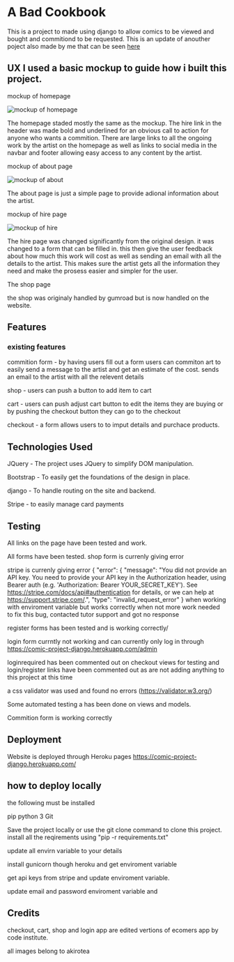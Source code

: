 # A Bad Cookbook

This is a project to made using django to allow comics to be viewed and bought and commitiond to be requested.
This is an update of anouther poject also made by me that can be seen [here](http://akiroteacomics.com/)

## UX I used a basic mockup to guide how i built this project.

mockup of homepage 

![mockup of homepage ](https://imgur.com/ZMJppAu)

The homepage staded mostly the same as the mockup. The hire link in the header was made bold and underlined for an obvious call to action for anyone who wants a commition.
There are large links to all the ongoing work by the artist on the homepage as well as links to social media in the navbar and footer allowing easy access to any content by the artist. 

mockup of about page

![mockup of about ](https://imgur.com/q2LbbPq)

The about page is just a simple page to provide adional information about the artist.

mockup of hire page

![mockup of hire ](https://imgur.com/kHwu3kX)

The hire page was changed significantly from the original design. it was changed to a form that can be filled
in. this then give the user feedback about how much this work will cost as well as sending an email with all the details 
to the artist. This makes sure the artist gets all the information they need and make the prosess easier and
simpler for the user.

The shop page

the shop was originaly handled by gumroad but is now handled on the website. 

## Features

### existing features

commition form - by having users fill out a form users can commiton art to easily send a message to the artist and get an estimate of the cost. sends an email to the artist with all the relevent details

shop - users can push a button to add item to cart

cart - users can push adjust cart button to edit the items they are buying or by pushing the checkout button they can go to the checkout

checkout - a form allows users to to imput details and purchace products.




## Technologies Used

JQuery - The project uses JQuery to simplify DOM manipulation.

Bootstrap - To easily get the foundations of the design in place.

django - To handle routing on the site and backend.

Stripe - to easily manage card payments


## Testing

All links on the page have been tested and work.

All forms have been tested. shop form is currenly giving error 

stripe is currenly giving error {
"error": {
"message": "You did not provide an API key. You need to provide your API key in the Authorization header, using Bearer auth (e.g. 'Authorization: Bearer YOUR_SECRET_KEY'). See https://stripe.com/docs/api#authentication for details, or we can help at https://support.stripe.com/.",
"type": "invalid_request_error"
}
when working with enviroment variable but works correctly when not
more work needed to fix this bug, contacted tutor support and got no response

register forms has been tested and is working correctly/

login form currntly not working and can currently only log in through https://comic-project-django.herokuapp.com/admin

loginrequired has been commented out on checkout views for testing
and login/register links have been commented out as are not adding anything to this project at this time

a css validator was used and found no errors (https://validator.w3.org/)

Some automated testing a has been done on views and models. 

Commition form is working correctly


## Deployment

Website is deployed through Heroku pages https://comic-project-django.herokuapp.com/

## how to deploy locally

the following must be installed

pip python 3 Git

Save the project locally or use the git clone command to clone this project. install all the reqirements using "pip -r requirements.txt"

update all envirn variable to your details

install gunicorn though heroku and get enviroment variable

get api keys from stripe and update enviroment variable. 

update email and password enviroment variable and 

## Credits

checkout, cart, shop and login app are edited vertions of ecomers app by code institute.
 
all images belong to akirotea 